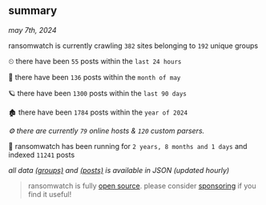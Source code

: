 
## summary
_may 7th, 2024_

ransomwatch is currently crawling `382` sites belonging to `192` unique groups

⏲ there have been `55` posts within the `last 24 hours`

🦈 there have been `136` posts within the `month of may`

🪐 there have been `1300` posts within the `last 90 days`

🏚 there have been `1784` posts within the `year of 2024`

_⚙️ there are currently `79` online hosts & `120` custom parsers._

🦕 ransomwatch has been running for `2 years, 8 months and 1 days` and indexed `11241` posts

_all data  [(groups)](http://ransomwhat.telemetry.ltd/groups) and [(posts)](http://ransomwhat.telemetry.ltd/posts) is available in JSON (updated hourly)_

> ransomwatch is fully [open source](https://github.com/joshhighet/ransomwatch#ransomwatch--). please consider [sponsoring](https://github.com/sponsors/joshhighet) if you find it useful!
